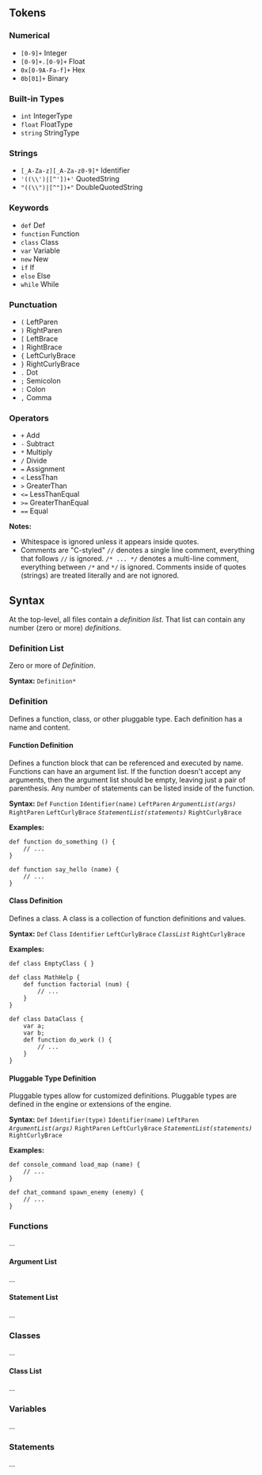 Tokens
------

### Numerical ###

* `[0-9]+` Integer
* `[0-9]+.[0-9]+` Float
* `0x[0-9A-Fa-f]+` Hex
* `0b[01]+` Binary

### Built-in Types ###

* `int` IntegerType
* `float` FloatType
* `string` StringType

### Strings ###

* `[_A-Za-z][_A-Za-z0-9]*` Identifier
* `'((\\')|[^'])+'` QuotedString
* `"((\\")|[^"])+"` DoubleQuotedString

### Keywords ###

* `def` Def
* `function` Function
* `class` Class
* `var` Variable
* `new` New
* `if` If
* `else` Else
* `while` While

### Punctuation ###

* `(` LeftParen
* `)` RightParen
* `[` LeftBrace
* `]` RightBrace
* `{` LeftCurlyBrace
* `}` RightCurlyBrace
* `.` Dot
* `;` Semicolon
* `:` Colon
* `,` Comma

### Operators ###

* `+` Add
* `-` Subtract
* `*` Multiply
* `/` Divide
* `=` Assignment
* `<` LessThan
* `>` GreaterThan
* `<=` LessThanEqual
* `>=` GreaterThanEqual
* `==` Equal

**Notes:**

* Whitespace is ignored unless it appears inside quotes.
* Comments are "C-styled"
	`//` denotes a single line comment, everything that follows `//` is ignored.
	`/* ... */` denotes a multi-line comment, everything between `/*` and `*/` is ignored.
	Comments inside of quotes (strings) are treated literally and are not ignored.


Syntax
------

At the top-level, all files contain a *definition list*. That list can contain any number (zero or more) *definitions*.

### Definition List ###
Zero or more of *Definition*.

**Syntax:**
`Definition*`

### Definition ###
Defines a function, class, or other pluggable type.
Each definition has a name and content.

#### Function Definition ####
Defines a function block that can be referenced and executed by name.
Functions can have an argument list.
If the function doesn't accept any arguments, then the argument list should be empty, leaving just a pair of parenthesis.
Any number of statements can be listed inside of the function.

**Syntax:**
`Def` `Function` `Identifier(name)` `LeftParen` *`ArgumentList(args)`* `RightParen` `LeftCurlyBrace` *`StatementList(statements)`* `RightCurlyBrace`

**Examples:**

	def function do_something () {
		// ...
	}

	def function say_hello (name) {
		// ...
	}  

#### Class Definition ####
Defines a class.
A class is a collection of function definitions and values.

**Syntax:**
`Def` `Class` `Identifier` `LeftCurlyBrace` *`ClassList`* `RightCurlyBrace`

**Examples:**

	def class EmptyClass { }
	
	def class MathHelp {
		def function factorial (num) {
			// ...
		}
	}
	
	def class DataClass {
		var a;
		var b;
		def function do_work ()	{
			// ...
		}
	}

#### Pluggable Type Definition ####
Pluggable types allow for customized definitions.
Pluggable types are defined in the engine or extensions of the engine.

**Syntax:**
`Def` `Identifier(type)` `Identifier(name)` `LeftParen` *`ArgumentList(args)`* `RightParen` `LeftCurlyBrace` *`StatementList(statements)`* `RightCurlyBrace`

**Examples:**

	def console_command load_map (name) {
		// ...
	}
	
	def chat_command spawn_enemy (enemy) {
		// ...
	}

### Functions ###
...

#### Argument List ####
...

#### Statement List ####
...

### Classes ###
...

#### Class List ####
...

### Variables ###
...

### Statements ###
...